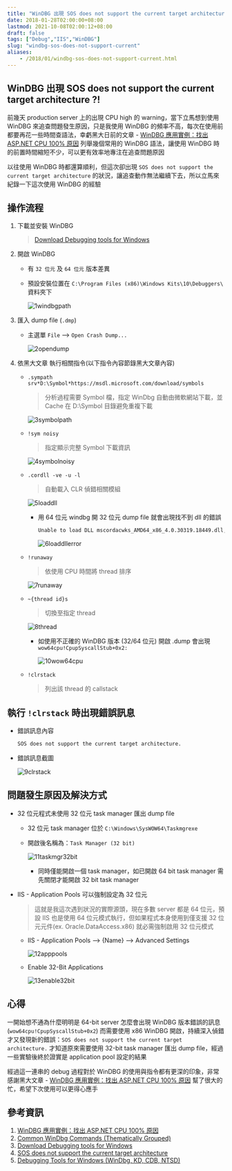 ```yaml
---
title: "WinDBG 出現 SOS does not support the current target architecture ?!"
date: 2018-01-28T02:00:00+08:00
lastmod: 2021-10-08T02:00:12+08:00
draft: false
tags: ["Debug","IIS","WinDBG"]
slug: "windbg-sos-does-not-support-current"
aliases:
    - /2018/01/windbg-sos-does-not-support-current.html
---
```

## WinDBG 出現 SOS does not support the current target architecture ?!

前幾天 production server 上的出現 CPU high 的 warning，當下立馬想到使用 WinDBG 來追查問題發生原因，只是我使用 WinDBG 的頻率不高，每次在使用前都要再花一些時間查語法，幸虧黑大日前的文章 - [WinDBG 應用實例：找出 ASP.NET CPU 100% 原因](http://blog.darkthread.net/post-2017-02-20-windbg-to-find-aspnet-cpu-high.aspx) 列舉幾個常用的 WinDBG 語法，讓使用 WinDBG 時的前置時間縮短不少，可以更有效率地專注在追查問題原因

以往使用 WinDBG 時都還算順利，但這次卻出現 `SOS does not support the current target architecture` 的狀況，讓追查動作無法繼續下去，所以立馬來紀錄一下這次使用 WinDBG 的經驗

## 操作流程

1. 下載並安裝 WinDBG

    > [Download Debugging tools for Windows](https://developer.microsoft.com/en-us/windows/hardware/download-windbg)

2. 開啟 WinDBG
    * 有 `32 位元` 及 `64 位元` 版本差異
    * 預設安裝位置在 `C:\Program Files (x86)\Windows Kits\10\Debuggers\` 資料夾下

        ![1windbgpath](https://user-images.githubusercontent.com/3851540/35474689-ba6a0238-03cc-11e8-94da-e845f1622d08.png)

3. 匯入 dump file (`.dmp`)
    * 主選單 `File` --> `Open Crash Dump...`

        ![2opendump](https://user-images.githubusercontent.com/3851540/35474690-ba928320-03cc-11e8-9b83-c05fc0f14460.png)

4. 依黑大文章 執行相關指令(以下指令內容節錄黑大文章內容)
    * `.sympath srv*D:\Symbol*https://msdl.microsoft.com/download/symbols`

        > 分析過程需要 Symbol 檔，指定 WinDbg 自動由微軟網站下載，並 Cache 在 D:\Symbol 目錄避免重複下載

        ![3symbolpath](https://user-images.githubusercontent.com/3851540/35474691-babb00ac-03cc-11e8-90f3-f454d5e4c3c2.png)

    * `!sym noisy`

        > 指定顯示完整 Symbol 下載資訊

        ![4symbolnoisy](https://user-images.githubusercontent.com/3851540/35474692-bae521e8-03cc-11e8-9011-35b781a46707.png)

    * `.cordll -ve -u -l`

        > 自動載入 CLR 偵錯相關模組

        ![5loaddll](https://user-images.githubusercontent.com/3851540/35474693-bb0ece08-03cc-11e8-8a22-bbaed8812917.png)

        * 用 64 位元 windbg 開 32 位元 dump file 就會出現找不到 dll 的錯誤

            ```txt
            Unable to load DLL mscordacwks_AMD64_x86_4.0.30319.18449.dll, Win32 error 0n87
            ```

            ![6loaddllerror](https://user-images.githubusercontent.com/3851540/35474694-bb3b09be-03cc-11e8-92c8-536fa056bf24.png)

    * `!runaway`

        > 依使用 CPU 時間將 thread 排序

        ![7runaway](https://user-images.githubusercontent.com/3851540/35474682-b93cbeaa-03cc-11e8-9665-15e3deb24396.png)

    * `~{thread id}s`

        > 切換至指定 thread

        ![8thread](https://user-images.githubusercontent.com/3851540/35474683-b966215a-03cc-11e8-9691-5d7035e50c17.png)

        * 如使用不正確的 WinDBG 版本 (32/64 位元) 開啟 .dump 會出現 `wow64cpu!CpupSyscallStub+0x2:`

            ![10wow64cpu](https://user-images.githubusercontent.com/3851540/35474685-b9bc75aa-03cc-11e8-870f-19c30d6935e5.png)

    * `!clrstack`

        > 列出該 thread 的 callstack

## 執行 `!clrstack` 時出現錯誤訊息

* 錯誤訊息內容

    ```txt
    SOS does not support the current target architecture.
    ```

* 錯誤訊息截圖

    ![9clrstack](https://user-images.githubusercontent.com/3851540/35474684-b98fd824-03cc-11e8-85f8-5fe7eabbcd60.png)

## 問題發生原因及解決方式

* 32 位元程式未使用 32 位元 task manager 匯出 dump file

  * 32 位元 task manager 位於 `C:\Windows\SysWOW64\Taskmgrexe`
  * 開啟後名稱為：`Task Manager (32 bit)`

      ![11taskmgr32bit](https://user-images.githubusercontent.com/3851540/35474686-b9e9e56c-03cc-11e8-99f9-c0cd8c2a92a1.png)

    * 同時僅能開啟一個 task manager，如已開啟 64 bit task manager 需先關閉才能開啟 32 bit task manager

* IIS - Application Pools 可以強制設定為 32 位元

    > 這就是我這次遇到狀況的實際源頭，現在多數 server 都是 64 位元，預設 IIS 也是使用 64 位元模式執行，但如果程式本身使用到僅支援 32 位元元件(ex. Oracle.DataAccess.x86) 就必需強制啟用 32 位元模式

  * IIS - Application Pools --> {Name} --> Advanced Settings

      ![12apppools](https://user-images.githubusercontent.com/3851540/35474687-ba13c936-03cc-11e8-858a-e7db144df4c1.png)

  * Enable 32-Bit Applications

      ![13enable32bit](https://user-images.githubusercontent.com/3851540/35474688-ba3e9ba2-03cc-11e8-9d9e-9105a02d864d.png)

## 心得

一開始想不通為什麼明明是 64-bit server 怎麼會出現 WinDBG 版本錯誤的訊息(`wow64cpu!CpupSyscallStub+0x2`) 而需要使用 x86 WinDBG 開啟，持續深入偵錯才又發現新的錯誤：`SOS does not support the current target architecture.` 才知道原來需要使用 32-bit task manager 匯出 dump file，經過一些實驗後終於證實是 application pool 設定的結果

經過這一連串的 debug 過程對於 WinDBG 的使用與指令都有更深的印象，非常感謝黑大文章 - [WinDBG 應用實例：找出 ASP.NET CPU 100% 原因](http://blog.darkthread.net/post-2017-02-20-windbg-to-find-aspnet-cpu-high.aspx) 幫了很大的忙，希望下次使用可以更得心應手

## 參考資訊

1. [WinDBG 應用實例：找出 ASP.NET CPU 100% 原因](http://blog.darkthread.net/post-2017-02-20-windbg-to-find-aspnet-cpu-high.aspx)
2. [Common WinDbg Commands (Thematically Grouped)](http://windbg.info/doc/1-common-cmds.html)
3. [Download Debugging tools for Windows](https://developer.microsoft.com/en-us/windows/hardware/download-windbg)
4. [SOS does not support the current target architecture](https://stackoverflow.com/questions/16422577/sos-does-not-support-the-current-target-architecture/16422887)
5. [Debugging Tools for Windows (WinDbg, KD, CDB, NTSD)](https://docs.microsoft.com/en-us/windows-hardware/drivers/debugger/index?WT.mc_id=DOP-MVP-5002594)
